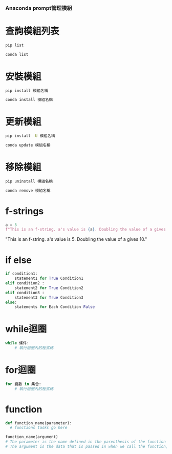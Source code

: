 ### Anaconda prompt管理模組
# 查詢模組列表
```bash
pip list
```
```bash
conda list
```
# 安裝模組
```bash
pip install 模組名稱
```
```bash
conda install 模組名稱
```
# 更新模組
```bash
pip install -U 模組名稱
```
```bash
conda update 模組名稱
```
# 移除模組
```bash
pip uninstall 模組名稱
```
```bash
conda remove 模組名稱
```


# f-strings
```python
a = 5
f"This is an f-string. a's value is {a}. Doubling the value of a gives {2*a}."
```
"This is an f-string. a's value is 5. Doubling the value of a gives 10."
# if else
```python
if condition1:
    statement1 for True Condition1
elif condition2 :
    statement2 for True Condition2
elif condition3 :
    statement3 for True Condition3
else:
    statements for Each Condition False
```
# while迴圈
```python
while 條件:
    # 執行迴圈內的程式碼
```
# for迴圈
```python
for 變數 in 集合:
    # 執行迴圈內的程式碼
```
# function
```python
def function_name(parameter):
  # functions tasks go here

function_name(argument)
# The parameter is the name defined in the parenthesis of the function and can be used in the function body.
# The argument is the data that is passed in when we call the function, which is then assigned to the parameter name.
```

